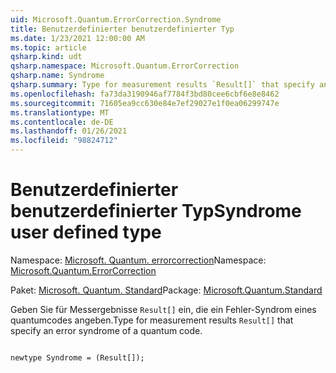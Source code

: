 ```yaml
---
uid: Microsoft.Quantum.ErrorCorrection.Syndrome
title: Benutzerdefinierter benutzerdefinierter Typ
ms.date: 1/23/2021 12:00:00 AM
ms.topic: article
qsharp.kind: udt
qsharp.namespace: Microsoft.Quantum.ErrorCorrection
qsharp.name: Syndrome
qsharp.summary: Type for measurement results `Result[]` that specify an error syndrome of a quantum code.
ms.openlocfilehash: fa73da3190946af7784f3bd80cee6cbf6e8e8462
ms.sourcegitcommit: 71605ea9cc630e84e7ef29027e1f0ea06299747e
ms.translationtype: MT
ms.contentlocale: de-DE
ms.lasthandoff: 01/26/2021
ms.locfileid: "98824712"
---
```

# <a name="syndrome-user-defined-type"></a><span data-ttu-id="2f5e9-102">Benutzerdefinierter benutzerdefinierter Typ</span><span class="sxs-lookup"><span data-stu-id="2f5e9-102">Syndrome user defined type</span></span>

<span data-ttu-id="2f5e9-103">Namespace: [Microsoft. Quantum. errorcorrection](xref:Microsoft.Quantum.ErrorCorrection)</span><span class="sxs-lookup"><span data-stu-id="2f5e9-103">Namespace: [Microsoft.Quantum.ErrorCorrection](xref:Microsoft.Quantum.ErrorCorrection)</span></span>

<span data-ttu-id="2f5e9-104">Paket: [Microsoft. Quantum. Standard](https://nuget.org/packages/Microsoft.Quantum.Standard)</span><span class="sxs-lookup"><span data-stu-id="2f5e9-104">Package: [Microsoft.Quantum.Standard](https://nuget.org/packages/Microsoft.Quantum.Standard)</span></span>


<span data-ttu-id="2f5e9-105">Geben Sie für Messergebnisse `Result[]` ein, die ein Fehler-Syndrom eines quantumcodes angeben.</span><span class="sxs-lookup"><span data-stu-id="2f5e9-105">Type for measurement results `Result[]` that specify an error syndrome of a quantum code.</span></span>

```qsharp

newtype Syndrome = (Result[]);
```

